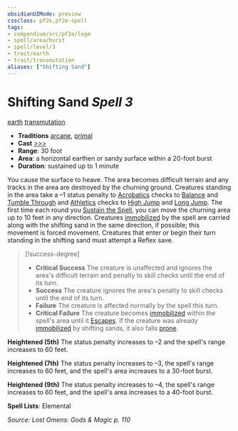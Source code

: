 ```yaml
---
obsidianUIMode: preview
cssclass: pf2e,pf2e-spell
tags:
- compendium/src/pf2e/logm
- spell/area/burst
- spell/level/3
- trait/earth
- trait/transmutation
aliases: ["Shifting Sand"]
---
```

# Shifting Sand *Spell 3*   
[earth](rules/traits/earth.md "Earth Energy & Element Trait")  [transmutation](rules/traits/transmutation.md "Transmutation School Trait")  

- **Traditions** [arcane](rules/traits/arcane.md "Arcane Tradition Trait"), [primal](rules/traits/primal.md "Primal Tradition Trait")
- **Cast** [>>>](rules/core-rulebook/chapter-9-playing-the-game.md#Actions "Three-Action") 
- **Range**: 30 foot
- **Area**: a horizontal earthen or sandy surface within a 20-foot burst
- **Duration**: sustained up to 1 minute

You cause the surface to heave. The area becomes difficult terrain and any tracks in the area are destroyed by the churning ground. Creatures standing in the area take a –1 status penalty to [Acrobatics](compendium/skills.md#Acrobatics) checks to [Balance](rules/actions/balance.md) and [Tumble Through](rules/actions/tumble-through.md) and [Athletics](compendium/skills.md#Athletics) checks to [High Jump](rules/actions/high-jump.md) and [Long Jump](rules/actions/long-jump.md). The first time each round you [Sustain the Spell](rules/actions/sustain-a-spell.md), you can move the churning area up to 10 feet in any direction. Creatures [immobilized](rules/conditions.md#Immobilized) by the spell are carried along with the shifting sand in the same direction, if possible; this movement is forced movement. Creatures that enter or begin their turn standing in the shifting sand must attempt a Reflex save.

> [!success-degree] 
> - **Critical Success** The creature is unaffected and ignores the area's difficult terrain and penalty to skill checks until the end of its turn.
> - **Success** The creature ignores the area's penalty to skill checks until the end of its turn.
> - **Failure** The creature is affected normally by the spell this turn.
> - **Critical Failure** The creature becomes [immobilized](rules/conditions.md#Immobilized) within the spell's area until it [Escapes](rules/actions/escape.md). If the creature was already [immobilized](rules/conditions.md#Immobilized) by shifting sands, it also falls [prone](rules/conditions.md#Prone).

**Heightened (5th)** The status penalty increases to –2 and the spell's range increases to 60 feet.

**Heightened (7th)** The status penalty increases to –3, the spell's range increases to 60 feet, and the spell's area increases to a 30-foot burst.

**Heightened (9th)** The status penalty increases to –4, the spell's range increases to 60 feet, and the spell's area increases to a 40-foot burst.

**Spell Lists**: Elemental

*Source: Lost Omens: Gods & Magic p. 110*